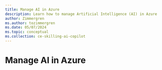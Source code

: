 ```yaml
---
title: Manage AI in Azure
description: Learn how to manage Artificial Intelligence (AI) in Azure with the Microsoft Cloud Adoption Framework.
author: Zimmergren
ms.author: tozimmergren
ms.date: 05/07/2024
ms.topic: conceptual
ms.collection: ce-skilling-ai-copilot
---
```


# Manage AI in Azure

 <!--
## Considerations for PaaS AI solutions

## Considerations IaaS AI solutions

## Manage your generative AI solutions

### Management overview and baseline

### Cost management

- Tokens, model differences, text/semantic/hybrid search, ...

## Establish and end-to-end management lifecycle using LLMOps

### DevOps vs. MLOps. vs LLMOps

### Testing

### Evaluating outputs

### Benchmarking

## Logging and monitoring

## Next steps
 -->